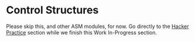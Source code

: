 # Control Structures

Please skip this, and other ASM modules, for now. Go directly to the [Hacker Practice](./hacker_practice.md) section while we finish this Work In-Progress section.
